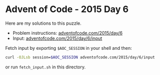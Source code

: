 # Advent of Code - 2015 Day 6
Here are my solutions to this puzzle.

* Problem instructions: [adventofcode.com/2015/day/6](https://adventofcode.com/2015/day/6)
* Input: [adventofcode.com/2015/day/6/input](https://adventofcode.com/2015/day/6/input)

Fetch input by exporting `$AOC_SESSION` in your shell and then:
```bash
curl -OJLsb session=$AOC_SESSION adventofcode.com/2015/day/6/input
```

or run `fetch_input.sh` in this directory.
